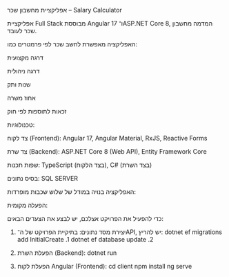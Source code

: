 
אפליקציית מחשבון שכר – Salary Calculator

אפליקציית Full Stack מבוססת Angular 17 ו־ASP.NET Core 8, המדמה מחשבון שכר לעובד.

האפליקציה מאפשרת לחשב שכר לפי פרמטרים כמו:

דרגה מקצועית

דרגה ניהולית

שנות ותק

אחוז משרה

זכאות לתוספות לפי חוק

טכנולוגיות:

צד לקוח (Frontend):
Angular 17, Angular Material, RxJS, Reactive Forms

צד שרת (Backend):
ASP.NET Core 8 (Web API), Entity Framework Core

שפות תכנות:
TypeScript (בצד הלקוח), C# (בצד השרת)

בסיס נתונים:
SQL SERVER

האפליקציה בנויה במודל של שלוש שכבות מופרדות:

הפעלה מקומית:

כדי להפעיל את הפרויקט אצלכם, יש לבצע את הצעדים הבאים:

1. יצירת מסד נתונים:
בתיקיית הפרויקט של ה־API, יש להריץ:
dotnet ef migrations add InitialCreate .1
dotnet ef database update .2  

2. הפעלת השרת (Backend):
dotnet run

3. הפעלת לקוח Angular (Frontend):
cd client
npm install
ng serve


